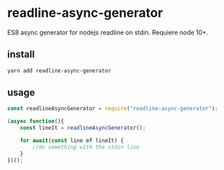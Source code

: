 # readline-async-generator

ES8 async generator for nodejs readline on stdin. Requiere node 10+.

## install

```bash
yarn add readline-async-generator
```

## usage

```js
const readlineAsyncGenerator = require("readline-async-generator");

(async function(){
    const lineIt = readlineAsyncGenerator();

    for await(const line of lineIt) {
        //do something with the stdin line
    }
})();
```